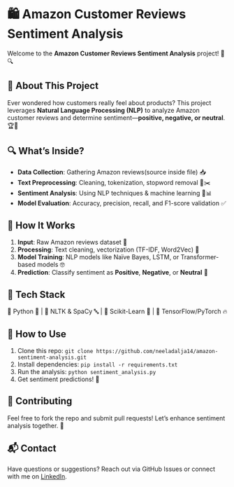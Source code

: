 # 🛍️ Amazon Customer Reviews Sentiment Analysis

Welcome to the **Amazon Customer Reviews Sentiment Analysis** project! 📝🔍

## 📌 About This Project
Ever wondered how customers really feel about products? This project leverages **Natural Language Processing (NLP)** to analyze Amazon customer reviews and determine sentiment—**positive, negative, or neutral**. 🏆💬

## 🔍 What’s Inside?
- **Data Collection**: Gathering Amazon reviews(source inside file) 📥
- **Text Preprocessing**: Cleaning, tokenization, stopword removal 🧹✂️
- **Sentiment Analysis**: Using NLP techniques & machine learning 🤖📊
- **Model Evaluation**: Accuracy, precision, recall, and F1-score validation ✅

## 🚀 How It Works
1. **Input**: Raw Amazon reviews dataset 🛒
2. **Processing**: Text cleaning, vectorization (TF-IDF, Word2Vec) 🔄
3. **Model Training**: NLP models like Naïve Bayes, LSTM, or Transformer-based models 🤓
4. **Prediction**: Classify sentiment as **Positive**, **Negative**, or **Neutral** 🎯

## 📂 Tech Stack
🔹 Python 🐍 | 🔹 NLTK & SpaCy 🔤 | 🔹 Scikit-Learn 🤖 | 🔹 TensorFlow/PyTorch 🔥 

## 📜 How to Use
1. Clone this repo: `git clone https://github.com/neeladalja14/amazon-sentiment-analysis.git`
2. Install dependencies: `pip install -r requirements.txt`
3. Run the analysis: `python sentiment_analysis.py`
4. Get sentiment predictions! 🎉

## 🤝 Contributing
Feel free to fork the repo and submit pull requests! Let’s enhance sentiment analysis together. 🚀

## 📬 Contact
Have questions or suggestions? Reach out via GitHub Issues or connect with me on [LinkedIn](https://linkedin.com/in/neeladalja14).
